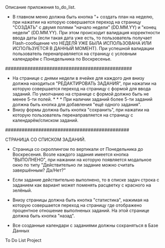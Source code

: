 Описание приложения to_do_list.

* В главном меню должна быть кнопка "+ создать план на неделю, при нажатии на которую совершается переход на страницу "СОЗДАТЬ" с двумя полями "начало недели" (DD.MM.YY) и "конец недели" (DD.MM.YY). При этом происходит валидация корректности ввода даты (если такая дата уже есть, то пользователь получает Flash-сообщение что НЕДЕЛЯ УЖЕ БЫЛА ИСПОЛЬЗОВАНА ИЛИ ИСПОЛЬЗУЕТСЯ В ДАННЫЙ МОМЕНТ). При успешной валидации пользователь перенаправляется на страницу с условным календарём с Понедельника по Воскресенье.

##############################################

 * На странице с днями недели в ячейке для каждого дня внизу должна находиться "РЕДАКТИРОВАТЬ ЗАДАНИЯ", при нажатии на которую совершается переход на страницу с формой для ввода заданий. По умолчанию на странице с формой должно быть не менее 5-ти полей. * * * При наличии заданий более 5-ти заданий должна быть кнопка для добавления "ещё одного задания". 
 * Внизу формы должна быть кнопка "сохранить", при нажатии на которую пользователь перенаправляется на страницу с календарём/списком заданий.
 
 #############################################
 
 СТРАНИЦА СО СПИСКОМ ЗАДАНИЙ.
 * Страница со скроллингом по вертикали от Понедельника до Воскресения. Возле каждого задания имеется кнопка "ВЫПОЛНЕНО", при нажании на которую появляется модальное окно по типу "Действительно ли задание можно считать завершённым? Да/Нет?"
 * Если задание действительно выполнено, то в списке задач строка с заданием как вариант может поменять расцветку с красного на зелёный. 
 
 * Внизу страницы должна быть кнопка "статистика", нажимая на которую совершается переход на страницу где отображено процентное отношение выполненых заданий. На этой странице должна быть кнопка "назад".
 
 * Все созданные календари с заданиями должны сохраняться в Базе Данных
 
 To Do List Project
